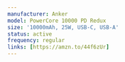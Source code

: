 ```yaml
---
manufacturer: Anker
model: PowerCore 10000 PD Redux
size: '10000mAh, 25W, USB-C, USB-A'
status: active
frequency: regular
links: [https://amzn.to/44f6zUr]
---
```

